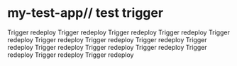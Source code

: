 # my-test-app// test trigger
Trigger redeploy
Trigger redeploy
Trigger redeploy
Trigger redeploy
Trigger redeploy
Trigger redeploy
Trigger redeploy
Trigger redeploy
Trigger redeploy
Trigger redeploy
Trigger redeploy
Trigger redeploy
Trigger redeploy
Trigger redeploy
Trigger redeploy
